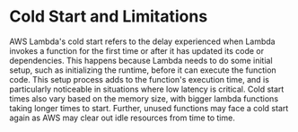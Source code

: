 # Cold Start and Limitations

AWS Lambda's cold start refers to the delay experienced when Lambda invokes a function for the first time or after it has updated its code or dependencies. This happens because Lambda needs to do some initial setup, such as initializing the runtime, before it can execute the function code. This setup process adds to the function's execution time, and is particularly noticeable in situations where low latency is critical. Cold start times also vary based on the memory size, with bigger lambda functions taking longer times to start. Further, unused functions may face a cold start again as AWS may clear out idle resources from time to time.